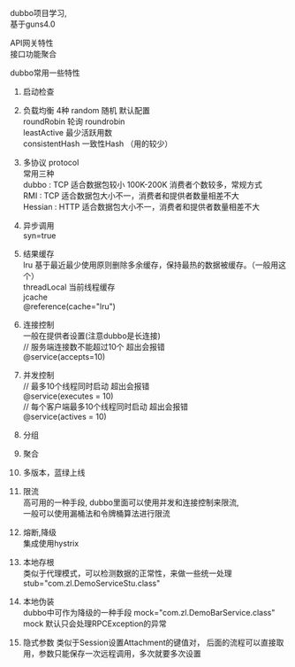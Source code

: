 dubbo项目学习,  
基于guns4.0

API网关特性  
    接口功能聚合  


dubbo常用一些特性  
1. 启动检查
2. 负载均衡 4种
   random 随机 默认配置  
   roundRobin  轮询 roundrobin   
   leastActive 最少活跃用数  
   consistentHash 一致性Hash （用的较少）  
  
3. 多协议 protocol  
常用三种  
  dubbo : TCP 适合数据包较小 100K-200K 消费者个数较多，常规方式   
  RMI : TCP 适合数据包大小不一，消费者和提供者数量相差不大  
  Hessian : HTTP 适合数据包大小不一，消费者和提供者数量相差不大   

4. 异步调用  
  syn=true
  
5. 结果缓存  
  lru 基于最近最少使用原则删除多余缓存，保持最热的数据被缓存。（一般用这个）  
  threadLocal  当前线程缓存  
  jcache  
 @reference(cache="lru")  

6. 连接控制  
 一般在提供者设置(注意dubbo是长连接)  
 // 服务端连接数不能超过10个 超出会报错   
 @service(accepts=10)  

7. 并发控制  
// 最多10个线程同时启动 超出会报错   
@service(executes = 10)   
// 每个客户端最多10个线程同时启动 超出会报错  
@service(actives = 10)  

8. 分组

9. 聚合 

10. 多版本，蓝绿上线

11. 限流  
 高可用的一种手段, dubbo里面可以使用并发和连接控制来限流,  
 一般可以使用漏桶法和令牌桶算法进行限流  

12. 熔断,降级  
 集成使用hystrix
 
13. 本地存根  
 类似于代理模式，可以检测数据的正常性，来做一些统一处理  
 stub="com.zl.DemoServiceStu.class"  

14. 本地伪装  
 dubbo中可作为降级的一种手段
 mock="com.zl.DemoBarService.class"  
 mock 默认只会处理RPCException的异常  
 
15. 隐式参数 
 类似于Session设置Attachment的键值对， 后面的流程可以直接取用，参数只能保存一次远程调用，多次就要多次设置



